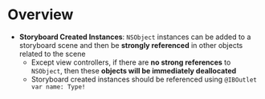 # Overview

- **Storyboard Created Instances**: `NSObject` instances can be added to a
  storyboard scene and then be **strongly referenced** in other objects related
  to the scene
  - Except view controllers, if there are **no strong references** to
    `NSObject`, then these **objects will be immediately deallocated**
  - Storyboard created instances should be referenced using
    `@IBOutlet var name: Type!`
